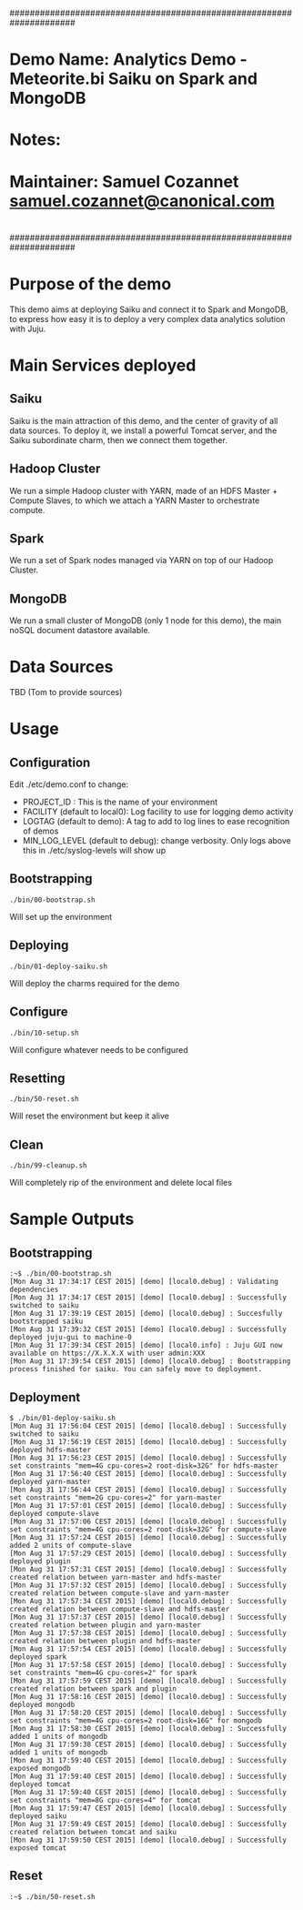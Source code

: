 #####################################################################
#
# Demo Name: Analytics Demo - Meteorite.bi Saiku on Spark and MongoDB
#
# Notes: 
# 
# Maintainer: Samuel Cozannet <samuel.cozannet@canonical.com> 
#
#####################################################################

# Purpose of the demo

This demo aims at deploying Saiku and connect it to Spark and MongoDB, to express how easy it is to deploy a very complex data analytics solution with Juju. 

# Main Services deployed
## Saiku

Saiku is the main attraction of this demo, and the center of gravity of all data sources. To deploy it, we install a powerful Tomcat server, and the Saiku subordinate charm, then we connect them together. 

## Hadoop Cluster

We run a simple Hadoop cluster with YARN, made of an HDFS Master + Compute Slaves, to which we attach a YARN Master to orchestrate compute. 

## Spark 

We run a set of Spark nodes managed via YARN on top of our Hadoop Cluster.

## MongoDB

We run a small cluster of MongoDB (only 1 node for this demo), the main noSQL document datastore available. 

# Data Sources

TBD (Tom to provide sources)

# Usage
## Configuration

Edit ./etc/demo.conf to change: 

* PROJECT_ID : This is the name of your environment
* FACILITY (default to local0): Log facility to use for logging demo activity
* LOGTAG (default to demo): A tag to add to log lines to ease recognition of demos
* MIN_LOG_LEVEL (default to debug): change verbosity. Only logs above this in ./etc/syslog-levels will show up

## Bootstrapping 

	./bin/00-bootstrap.sh

Will set up the environment 

## Deploying  

	./bin/01-deploy-saiku.sh

Will deploy the charms required for the demo

## Configure  

	./bin/10-setup.sh

Will configure whatever needs to be configured

## Resetting 

	./bin/50-reset.sh

Will reset the environment but keep it alive

## Clean

	./bin/99-cleanup.sh

Will completely rip of the environment and delete local files

# Sample Outputs
## Bootstrapping

    :~$ ./bin/00-bootstrap.sh 
    [Mon Aug 31 17:34:17 CEST 2015] [demo] [local0.debug] : Validating dependencies
    [Mon Aug 31 17:34:17 CEST 2015] [demo] [local0.debug] : Successfully switched to saiku
    [Mon Aug 31 17:39:19 CEST 2015] [demo] [local0.debug] : Succesfully bootstrapped saiku
    [Mon Aug 31 17:39:32 CEST 2015] [demo] [local0.debug] : Successfully deployed juju-gui to machine-0
    [Mon Aug 31 17:39:34 CEST 2015] [demo] [local0.info] : Juju GUI now available on https://X.X.X.X with user admin:XXX
    [Mon Aug 31 17:39:54 CEST 2015] [demo] [local0.debug] : Bootstrapping process finished for saiku. You can safely move to deployment.


## Deployment

    $ ./bin/01-deploy-saiku.sh 
    [Mon Aug 31 17:56:04 CEST 2015] [demo] [local0.debug] : Successfully switched to saiku
    [Mon Aug 31 17:56:19 CEST 2015] [demo] [local0.debug] : Successfully deployed hdfs-master
    [Mon Aug 31 17:56:23 CEST 2015] [demo] [local0.debug] : Successfully set constraints "mem=4G cpu-cores=2 root-disk=32G" for hdfs-master
    [Mon Aug 31 17:56:40 CEST 2015] [demo] [local0.debug] : Successfully deployed yarn-master
    [Mon Aug 31 17:56:44 CEST 2015] [demo] [local0.debug] : Successfully set constraints "mem=2G cpu-cores=2" for yarn-master
    [Mon Aug 31 17:57:01 CEST 2015] [demo] [local0.debug] : Successfully deployed compute-slave
    [Mon Aug 31 17:57:06 CEST 2015] [demo] [local0.debug] : Successfully set constraints "mem=4G cpu-cores=2 root-disk=32G" for compute-slave
    [Mon Aug 31 17:57:24 CEST 2015] [demo] [local0.debug] : Successfully added 2 units of compute-slave
    [Mon Aug 31 17:57:29 CEST 2015] [demo] [local0.debug] : Successfully deployed plugin
    [Mon Aug 31 17:57:31 CEST 2015] [demo] [local0.debug] : Successfully created relation between yarn-master and hdfs-master
    [Mon Aug 31 17:57:32 CEST 2015] [demo] [local0.debug] : Successfully created relation between compute-slave and yarn-master
    [Mon Aug 31 17:57:34 CEST 2015] [demo] [local0.debug] : Successfully created relation between compute-slave and hdfs-master
    [Mon Aug 31 17:57:37 CEST 2015] [demo] [local0.debug] : Successfully created relation between plugin and yarn-master
    [Mon Aug 31 17:57:38 CEST 2015] [demo] [local0.debug] : Successfully created relation between plugin and hdfs-master
    [Mon Aug 31 17:57:54 CEST 2015] [demo] [local0.debug] : Successfully deployed spark
    [Mon Aug 31 17:57:58 CEST 2015] [demo] [local0.debug] : Successfully set constraints "mem=4G cpu-cores=2" for spark
    [Mon Aug 31 17:57:59 CEST 2015] [demo] [local0.debug] : Successfully created relation between spark and plugin
    [Mon Aug 31 17:58:16 CEST 2015] [demo] [local0.debug] : Successfully deployed mongodb
    [Mon Aug 31 17:58:20 CEST 2015] [demo] [local0.debug] : Successfully set constraints "mem=4G cpu-cores=2 root-disk=16G" for mongodb
    [Mon Aug 31 17:58:30 CEST 2015] [demo] [local0.debug] : Successfully added 1 units of mongodb
    [Mon Aug 31 17:59:38 CEST 2015] [demo] [local0.debug] : Successfully added 1 units of mongodb
    [Mon Aug 31 17:59:40 CEST 2015] [demo] [local0.debug] : Successfully exposed mongodb
    [Mon Aug 31 17:59:40 CEST 2015] [demo] [local0.debug] : Successfully deployed tomcat
    [Mon Aug 31 17:59:40 CEST 2015] [demo] [local0.debug] : Successfully set constraints "mem=8G cpu-cores=4" for tomcat
    [Mon Aug 31 17:59:47 CEST 2015] [demo] [local0.debug] : Successfully deployed saiku
    [Mon Aug 31 17:59:49 CEST 2015] [demo] [local0.debug] : Successfully created relation between tomcat and saiku
    [Mon Aug 31 17:59:50 CEST 2015] [demo] [local0.debug] : Successfully exposed tomcat
 

## Reset

    :~$ ./bin/50-reset.sh 
 

